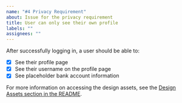 ```yaml
---
name: "#4 Privacy Requirement"
about: Issue for the privacy requirement
title: User can only see their own profile
labels: ""
assignees: ""
---
```


After successfully logging in, a user should be able to:

- [x] See their profile page
- [x] See their username on the profile page
- [x] See placeholder bank account information

For more information on accessing the design assets, see the [Design Assets section in the README](https://github.com/OpenClassrooms-Student-Center/ArgentBank-website#design-assets).
